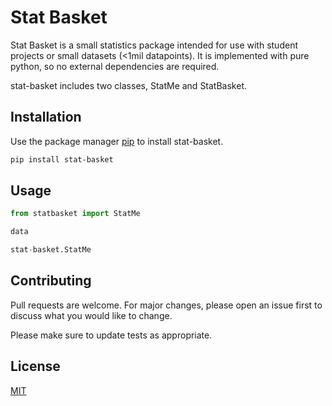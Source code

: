 # Stat Basket

Stat Basket is a small statistics package intended for use with student projects or small datasets (<1mil datapoints). It is implemented with pure python, so no external dependencies are required.

stat-basket includes two classes, StatMe and StatBasket.

## Installation

Use the package manager [pip](https://pip.pypa.io/en/stable/) to install stat-basket.

```bash
pip install stat-basket
```

## Usage

```python
from statbasket import StatMe

data

stat-basket.StatMe
```

## Contributing
Pull requests are welcome. For major changes, please open an issue first to discuss what you would like to change.

Please make sure to update tests as appropriate.

## License
[MIT](https://choosealicense.com/licenses/mit/)